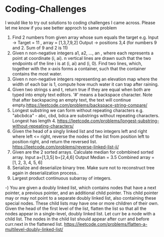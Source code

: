 # Coding-Challenges
I would like to try out solutions to coding challenges I came across. Please let me know if you see better approch to same problem
1) Find 2 numbers from given array whose sum equals the target
  e.g. Input -> Target = 11 , array = [1,3,7,9,2]
       Output -> positions 3,4 (for numbers 9 and 2. Sum of 9 and 2 is 11)
2) Given n non-negative integers a1, a2, ..., an , where each represents a point at coordinate (i, ai). n vertical lines are drawn such that the two endpoints of the line i is at (i, ai) and (i, 0). Find two lines, which, together with the x-axis forms a container, such that the container contains the most water.
3) Given n non-negative integers representing an elevation map where the width of each bar is 1, compute how much water it can trap after raining.
4) Given two strings s and t, return true if they are equal when both are typed into empty text editors. '#' means a backspace character.
Note that after backspacing an empty text, the text will continue empty.<a>https://leetcode.com/problems/backspace-string-compare/<a>
5) Longest substring we can form without repeating characters e.g. "abcbdca" - abc, cbd, bdca are substrings without repeating characters. Longest has length 4. <a>https://leetcode.com/problems/longest-substring-without-repeating-characters/<a>
6) Given the head of a singly linked list and two integers left and right where left <= right, reverse the nodes of the list from position left to position right, and return the reversed list.
<a>https://leetcode.com/problems/reverse-linked-list-ii/<a>
7) Given are the 2 sorted arrays. Calculate median for cobmbined sorted array. 
Input 
a=[1,3,5]
b=[2,4,6]
Output
Median = 3.5
Combined array = [1, 2, 3, 4, 5, 6]
8) Serialize and deserialize binary tree. Make sure not to reconstruct tree again in deserialization process.. 
9) Largest product continuous subarray of integers.

-) You are given a doubly linked list, which contains nodes that have a next pointer, a previous pointer, and an additional child pointer. This child pointer may or may not point to a separate doubly linked list, also containing these special nodes. These child lists may have one or more children of their own.
Given the head of the first level of the list, flatten the list so that all the nodes appear in a single-level, doubly linked list. Let curr be a node with a child list. The nodes in the child list should appear after curr and before curr.next in the flattened list.
<a>https://leetcode.com/problems/flatten-a-multilevel-doubly-linked-list/<a>